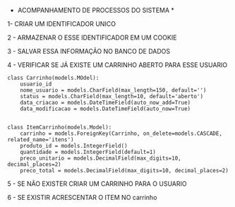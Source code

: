 * ACOMPANHAMENTO DE PROCESSOS DO SISTEMA *


1- CRIAR UM IDENTIFICADOR UNICO

2 - ARMAZENAR O ESSE IDENTIFICADOR EM UM COOKIE

3 - SALVAR ESSA INFORMAÇÃO NO BANCO DE DADOS 

4 - VERIFICAR SE JÁ EXISTE UM CARRINHO ABERTO PARA ESSE USUARIO

    class Carrinho(models.MOdel):
        usuario_id
        nome_usuario = models.CharField(max_length=150, default='')
        status = models.CharField(max_length=10, default='aberto')
        data_criacao = models.DateTimeField(auto_now_add=True)
        data_modificacao = models.DateTimeField(auto_now=True)


    class ItemCarrinho(models.Model):
        carrinho = models.ForeignKey(Carrinho, on_delete=models.CASCADE, related_name='itens')
        produto_id = models.IntegerField()
        quantidade = models.IntegerField(default=1)
        preco_unitario = models.DecimalField(max_digits=10, decimal_places=2)
        preco_total = models.DecimalField(max_digits=10, decimal_places=2)

5 - SE NÃO EXISTER CRIAR UM CARRINHO PARA O USUARIO 

6 - SE EXISTIR ACRESCENTAR O ITEM NO carrinho